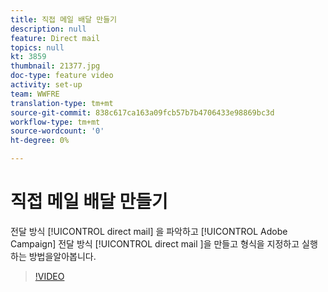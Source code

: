```yaml
---
title: 직접 메일 배달 만들기
description: null
feature: Direct mail
topics: null
kt: 3859
thumbnail: 21377.jpg
doc-type: feature video
activity: set-up
team: WWFRE
translation-type: tm+mt
source-git-commit: 838c617ca163a09fcb57b7b4706433e98869bc3d
workflow-type: tm+mt
source-wordcount: '0'
ht-degree: 0%

---
```



# 직접 메일 배달 만들기

전달 방식 [!UICONTROL direct mail] 을 파악하고 [!UICONTROL Adobe Campaign] 전달 방식 [!UICONTROL direct mail ]을 만들고 형식을 지정하고 실행하는 방법을알아봅니다.

>[!VIDEO](https://video.tv.adobe.com/v/21377?quality=12)
